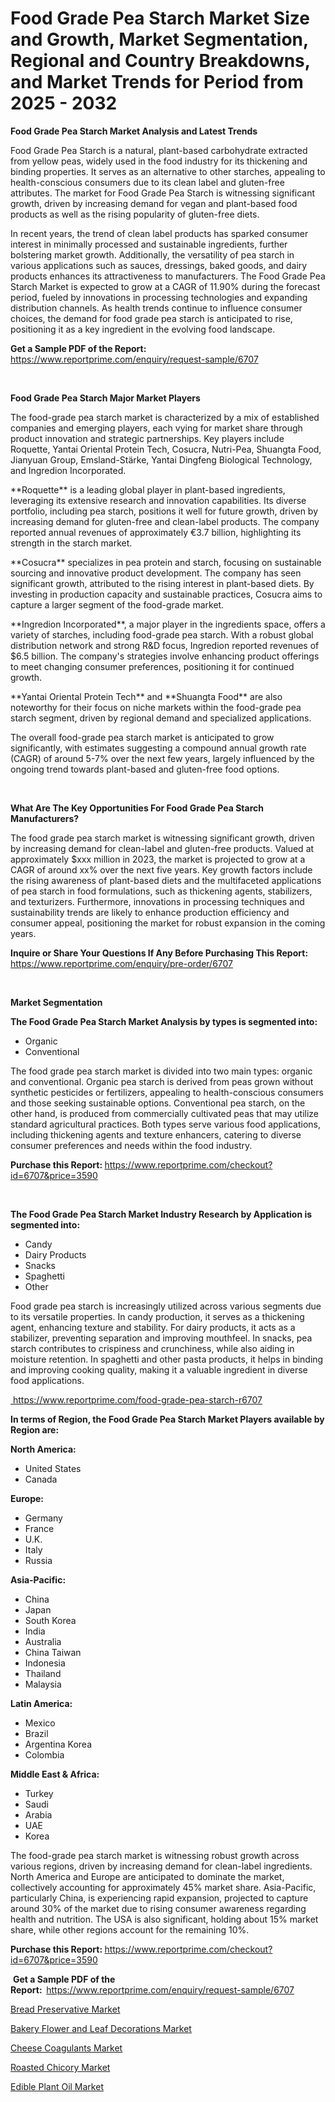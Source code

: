 <p><h1>Food Grade Pea Starch Market Size and Growth, Market Segmentation, Regional and Country Breakdowns, and Market Trends for Period from 2025 -  2032</h1></p><p><strong>Food Grade Pea Starch Market Analysis and Latest Trends</strong></p>
<p><p>Food Grade Pea Starch is a natural, plant-based carbohydrate extracted from yellow peas, widely used in the food industry for its thickening and binding properties. It serves as an alternative to other starches, appealing to health-conscious consumers due to its clean label and gluten-free attributes. The market for Food Grade Pea Starch is witnessing significant growth, driven by increasing demand for vegan and plant-based food products as well as the rising popularity of gluten-free diets.</p><p>In recent years, the trend of clean label products has sparked consumer interest in minimally processed and sustainable ingredients, further bolstering market growth. Additionally, the versatility of pea starch in various applications such as sauces, dressings, baked goods, and dairy products enhances its attractiveness to manufacturers. The Food Grade Pea Starch Market is expected to grow at a CAGR of 11.90% during the forecast period, fueled by innovations in processing technologies and expanding distribution channels. As health trends continue to influence consumer choices, the demand for food grade pea starch is anticipated to rise, positioning it as a key ingredient in the evolving food landscape.</p></p>
<p><strong>Get a Sample PDF of the Report:&nbsp;</strong> <a href="https://www.reportprime.com/enquiry/request-sample/6707?utm_campaign=1088&utm_medium=2&utm_source=Github&utm_content=ia&utm_term=19032025&utm_id=food-grade-pea-starch">https://www.reportprime.com/enquiry/request-sample/6707</a></p>
<p>&nbsp;</p>
<p><strong>Food Grade Pea Starch Major Market Players</strong></p>
<p><p>The food-grade pea starch market is characterized by a mix of established companies and emerging players, each vying for market share through product innovation and strategic partnerships. Key players include Roquette, Yantai Oriental Protein Tech, Cosucra, Nutri-Pea, Shuangta Food, Jianyuan Group, Emsland-Stärke, Yantai Dingfeng Biological Technology, and Ingredion Incorporated.</p><p>**Roquette** is a leading global player in plant-based ingredients, leveraging its extensive research and innovation capabilities. Its diverse portfolio, including pea starch, positions it well for future growth, driven by increasing demand for gluten-free and clean-label products. The company reported annual revenues of approximately €3.7 billion, highlighting its strength in the starch market.</p><p>**Cosucra** specializes in pea protein and starch, focusing on sustainable sourcing and innovative product development. The company has seen significant growth, attributed to the rising interest in plant-based diets. By investing in production capacity and sustainable practices, Cosucra aims to capture a larger segment of the food-grade market.</p><p>**Ingredion Incorporated**, a major player in the ingredients space, offers a variety of starches, including food-grade pea starch. With a robust global distribution network and strong R&D focus, Ingredion reported revenues of $6.5 billion. The company's strategies involve enhancing product offerings to meet changing consumer preferences, positioning it for continued growth.</p><p>**Yantai Oriental Protein Tech** and **Shuangta Food** are also noteworthy for their focus on niche markets within the food-grade pea starch segment, driven by regional demand and specialized applications.</p><p>The overall food-grade pea starch market is anticipated to grow significantly, with estimates suggesting a compound annual growth rate (CAGR) of around 5-7% over the next few years, largely influenced by the ongoing trend towards plant-based and gluten-free food options.</p></p>
<p>&nbsp;</p>
<p><strong>What Are The Key Opportunities For Food Grade Pea Starch Manufacturers?</strong></p>
<p><p>The food grade pea starch market is witnessing significant growth, driven by increasing demand for clean-label and gluten-free products. Valued at approximately $xxx million in 2023, the market is projected to grow at a CAGR of around xx% over the next five years. Key growth factors include the rising awareness of plant-based diets and the multifaceted applications of pea starch in food formulations, such as thickening agents, stabilizers, and texturizers. Furthermore, innovations in processing techniques and sustainability trends are likely to enhance production efficiency and consumer appeal, positioning the market for robust expansion in the coming years.</p></p>
<p><strong>Inquire or Share Your Questions If Any Before Purchasing This Report:</strong> <a href="https://www.reportprime.com/enquiry/pre-order/6707?utm_campaign=1088&utm_medium=2&utm_source=Github&utm_content=ia&utm_term=19032025&utm_id=food-grade-pea-starch">https://www.reportprime.com/enquiry/pre-order/6707</a></p>
<p>&nbsp;</p>
<p><strong>Market Segmentation</strong></p>
<p><strong>The Food Grade Pea Starch Market Analysis by types is segmented into:</strong></p>
<p><ul><li>Organic</li><li>Conventional</li></ul></p>
<p><p>The food grade pea starch market is divided into two main types: organic and conventional. Organic pea starch is derived from peas grown without synthetic pesticides or fertilizers, appealing to health-conscious consumers and those seeking sustainable options. Conventional pea starch, on the other hand, is produced from commercially cultivated peas that may utilize standard agricultural practices. Both types serve various food applications, including thickening agents and texture enhancers, catering to diverse consumer preferences and needs within the food industry.</p></p>
<p><strong>Purchase this Report:&nbsp;</strong><a href="https://www.reportprime.com/checkout?id=6707&price=3590&utm_campaign=1088&utm_medium=2&utm_source=Github&utm_content=ia&utm_term=19032025&utm_id=food-grade-pea-starch">https://www.reportprime.com/checkout?id=6707&price=3590</a></p>
<p>&nbsp;</p>
<p><strong>The Food Grade Pea Starch Market Industry Research by Application is segmented into:</strong></p>
<p><ul><li>Candy</li><li>Dairy Products</li><li>Snacks</li><li>Spaghetti</li><li>Other</li></ul></p>
<p><p>Food grade pea starch is increasingly utilized across various segments due to its versatile properties. In candy production, it serves as a thickening agent, enhancing texture and stability. For dairy products, it acts as a stabilizer, preventing separation and improving mouthfeel. In snacks, pea starch contributes to crispiness and crunchiness, while also aiding in moisture retention. In spaghetti and other pasta products, it helps in binding and improving cooking quality, making it a valuable ingredient in diverse food applications.</p></p>
<p><a href="https://www.reportprime.com/food-grade-pea-starch-r6707?utm_campaign=1088&utm_medium=2&utm_source=Github&utm_content=ia&utm_term=19032025&utm_id=food-grade-pea-starch">&nbsp;https://www.reportprime.com/food-grade-pea-starch-r6707</a></p>
<p><strong>In terms of Region, the Food Grade Pea Starch Market Players available by Region are:</strong></p>
<p>
    <p> <strong> North America: </strong>
        <ul>
            <li>United States</li>
            <li>Canada</li>
        </ul>
        </p> 
    <p> <strong> Europe: </strong>
        <ul>
            <li>Germany</li>
            <li>France</li>
            <li>U.K.</li>
            <li>Italy</li>
            <li>Russia</li>
        </ul>
        </p> 
    <p> <strong> Asia-Pacific: </strong>
        <ul>
            <li>China</li>
            <li>Japan</li>
            <li>South Korea</li>
            <li>India</li>
            <li>Australia</li>
            <li>China Taiwan</li>
            <li>Indonesia</li>
            <li>Thailand</li>
            <li>Malaysia</li>
        </ul>
        </p> 
    <p> <strong> Latin America: </strong>
        <ul>
            <li>Mexico</li>
            <li>Brazil</li>
            <li>Argentina Korea</li>
            <li>Colombia</li>
        </ul>
        </p> 
    <p> <strong> Middle East & Africa: </strong>
        <ul>
            <li>Turkey</li>
            <li>Saudi</li>
            <li>Arabia</li>
            <li>UAE</li>
            <li>Korea</li>
        </ul>
    </p>
    </p>
<p><p>The food-grade pea starch market is witnessing robust growth across various regions, driven by increasing demand for clean-label ingredients. North America and Europe are anticipated to dominate the market, collectively accounting for approximately 45% market share. Asia-Pacific, particularly China, is experiencing rapid expansion, projected to capture around 30% of the market due to rising consumer awareness regarding health and nutrition. The USA is also significant, holding about 15% market share, while other regions account for the remaining 10%.</p></p>
<p><strong>Purchase this Report: </strong><a href="https://www.reportprime.com/checkout?id=6707&price=3590&utm_campaign=1088&utm_medium=2&utm_source=Github&utm_content=ia&utm_term=19032025&utm_id=food-grade-pea-starch">https://www.reportprime.com/checkout?id=6707&price=3590</a></p>
<p>&nbsp;<strong>Get a Sample PDF of the Report:&nbsp;&nbsp;</strong><a href="https://www.reportprime.com/enquiry/request-sample/6707?utm_campaign=1088&utm_medium=2&utm_source=Github&utm_content=ia&utm_term=19032025&utm_id=food-grade-pea-starch">https://www.reportprime.com/enquiry/request-sample/6707</a></p>
<p><strong></strong></p>
<p><p><a href="https://github.com/buluckcapps2/Market-Research-Report-List-1/blob/main/bread-preservative-market.md?utm_campaign=1088&utm_medium=2&utm_source=Github&utm_content=ia&utm_term=19032025&utm_id=food-grade-pea-starch">Bread Preservative Market</a></p><p><a href="https://github.com/ujanoandryvw/Market-Research-Report-List-1/blob/main/bakery-flower-and-leaf-decorations-market.md?utm_campaign=1088&utm_medium=2&utm_source=Github&utm_content=ia&utm_term=19032025&utm_id=food-grade-pea-starch">Bakery Flower and Leaf Decorations Market</a></p><p><a href="https://github.com/zemonarutaep/Market-Research-Report-List-1/blob/main/cheese-coagulants-market.md?utm_campaign=1088&utm_medium=2&utm_source=Github&utm_content=ia&utm_term=19032025&utm_id=food-grade-pea-starch">Cheese Coagulants Market</a></p><p><a href="https://github.com/floengsubb/Market-Research-Report-List-1/blob/main/roasted-chicory-market.md?utm_campaign=1088&utm_medium=2&utm_source=Github&utm_content=ia&utm_term=19032025&utm_id=food-grade-pea-starch">Roasted Chicory Market</a></p><p><a href="https://github.com/donnypolan/Market-Research-Report-List-1/blob/main/edible-plant-oil-market.md?utm_campaign=1088&utm_medium=2&utm_source=Github&utm_content=ia&utm_term=19032025&utm_id=food-grade-pea-starch">Edible Plant Oil Market</a></p></p>